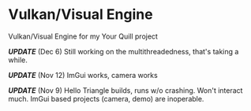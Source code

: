 # Vulkan/Visual Engine

Vulkan/Visual Engine for my Your Quill project

***UPDATE*** (Dec 6) Still working on the multithreadedness, that's taking a while.

***UPDATE*** (Nov 12) ImGui works, camera works

***UPDATE*** (Nov 9) Hello Triangle builds, runs w/o crashing.  Won't interact much.  ImGui based projects (camera, demo) are inoperable.




